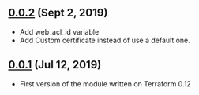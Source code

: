 ## [0.0.2](https://github.com/cesarpball/terraform-aws-cloudfront.git) (Sept 2, 2019)

- Add web_acl_id variable
- Add Custom certificate instead of use a default one.

## [0.0.1](https://github.com/cesarpball/terraform-aws-cloudfront.git) (Jul 12, 2019)

- First version of the module written on Terraform 0.12
